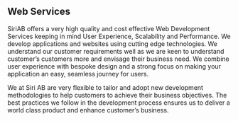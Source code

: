 ## Web Services

SiriAB offers a very high quality and cost effective Web Development Services keeping in mind User Experience, Scalability and Performance.  We develop applications and websites using cutting edge technologies.  We understand our customer requirements well as we are keen to understand customer’s customers more and envisage their business need. We combine user experience with bespoke design and a strong focus on making your application an easy, seamless journey for users.

We at Siri AB are very flexible to tailor and adopt new development methodologies to help customers to achieve their business objectives. The best practices we follow in the development process ensures us to deliver a world class product and enhance customer’s business.

